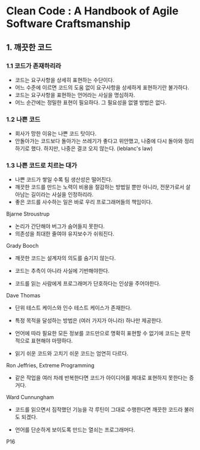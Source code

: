 # Clean Code : A Handbook of Agile Software Craftsmanship

## 1. 깨끗한 코드

### 1.1 코드가 존재하리라

- 코드는 요구사항을 상세히 표현하는 수단이다.
- 어느 수준에 이르면 코드의 도움 없이 요구사항을 상세하게 표현하기란 불가하다.
- 코드는 요구사항을 표현하는 언어라는 사실을 명심하자.
- 어느 순간에는 정밀한 표현이 필요하다. 그 필요성을 없앨 방법은 없다.

### 1.2 나쁜 코드

- 회사가 망한 이유는 나쁜 코드 탓이다.
- 안돌아가는 코드보다 돌아가는 쓰레기가 좋다고 위안했고, 나중에 다시 돌아와 정리하기로 했다. 하지만, 나중은 결코 오지 않는다. (leblanc's law)

### 1.3 나쁜 코드로 치르는 대가

- 나쁜 코드가 쌓일 수록 팀 생산성은 떨어진다.
- 깨끗한 코드를 만드는 노력이 비용을 절감하는 방법일 뿐만 아니라, 전문가로서 살아남는 길이라는 사실을 인정하리라.
- 좋은 코드를 사수하는 일은 바로 우리 프로그래머들의 책임이다.

Bjarne Stroustrup
- 논리가 간단해야 버그가 숨어들지 못한다.
- 의존성을 최대한 줄여야 유지보수가 쉬워진다.

Grady Booch
- 깨끗한 코드는 설계자의 의도를 숨기지 않는다.

- 코드는 추측이 아니라 사실에 기반해야한다.
- 코드를 읽는 사람에게 프로그래머가 단호하다는 인상을 주어야한다.

Dave Thomas
- 단위 테스트 케이스와 인수 테스트 케이스가 존재한다.
- 특정 목적을 달성하는 방법은 (여러 가지가 아니라) 하나만 제공한다.
- 언어에 따라 필요한 모든 정보를 코드만으로 명확히 표현할 수 없기에 코드는 문학적으로 표현해야 마땅하다.

- 읽기 쉬운 코드와 고치기 쉬운 코드는 엄연히 다르다.

Ron Jeffries, Extreme Programming

- 같은 작업을 여러 차례 반복한다면 코드가 아이디어를 제대로 표현하지 못한다는 증거다.

Ward Cunnungham
- 코드를 읽으면서 짐작했던 기능을 각 루틴이 그대로 수행한다면 깨끗한 코드라 불러도 되겠다.

- 언어를 단순하게 보이도록 만드는 열쇠는 프로그래머다.

P16
